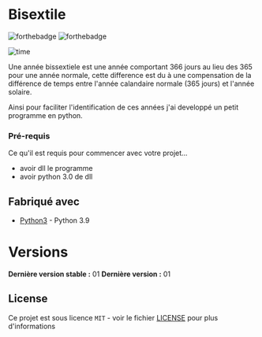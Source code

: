 # Bisextile
![forthebadge](https://forthebadge.com/images/badges/made-with-python.svg)
![forthebadge](https://forthebadge.com/images/badges/0-percent-optimized.svg)

![time](https://trustmyscience.com/wp-content/uploads/2021/06/est-il-possible-arreter-temps-couv-949x533.jpeg.webp)


Une année bissextiele est une année comportant 366 jours au lieu des 365 pour une année normale, cette difference est du à une compensation de la différence de temps entre l'année calandaire normale (365 jours) et l'année solaire.

Ainsi pour faciliter l'identification de ces années j'ai developpé un petit programme en python.

### Pré-requis

Ce qu'il est requis pour commencer avec votre projet...

- avoir dll le programme
- avoir python 3.0 de dll

## Fabriqué avec
* [Python3](https://www.python.org/) - Python 3.9

# Versions
**Dernière version stable :** 01
**Dernière version :** 01

## License

Ce projet est sous licence ``MIT`` - voir le fichier [LICENSE](LICENSE) pour plus d'informations
